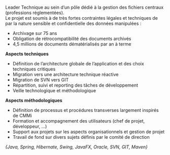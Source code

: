 Leader Technique au sein d’un pôle dédié à la gestion des fichiers centraux (professions réglementées).  Le projet est soumis à de très fortes contraintes légales et techniques de par la nature sensible et confidentielle des données manipulées : * Archivage sur 75 ans * Obligation de rétrocompatibilité des documents archivés * 4,5 millions de documents dématérialisés par an à terme **Aspects techniques*** Définition de l’architecture globale de l’application et des choix techniques critiques  * Migration vers une architecture technique réactive * Migration de SVN vers GIT * Répartition, suivi et reporting des tâches de développement * Veille technologique et méthodologique  **Aspects méthodologiques*** Définition de processus et procédures transverses largement inspirés de CMMi * Formation et accompagnement des utilisateurs (chef de projet, développeur, ...) * Support aux projets sur les aspects organisationnels et gestion de projet * Travail de fond sur divers sujets définis par le comité de direction  *{Java, Spring, Hibernate, Swing, JavaFX, Oracle, SVN, GIT, Maven}*